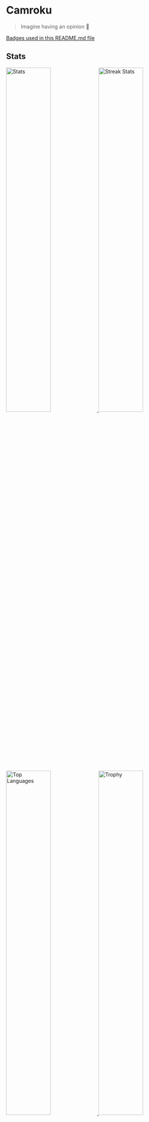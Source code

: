 # Camroku
> Imagine having an opinion 🤮

[Badges used in this README.md file](https://github.com/Ileriayo/markdown-badges)

## Stats
<div>
    <a href="https://github.com/anuraghazra/github-readme-stats">
        <img width="49%" alt="Stats" src="https://github-readme-stats.vercel.app/api?username=Camroku&theme=apprentice&hide_border=true&count_private=true&include_all_commits=true&custom_title=Çınar's+GitHub+Stats"/>
    </a>
    <a href="https://github-readme-streak-stats.herokuapp.com">
      <img width="49%" alt="Streak Stats" src="http://github-readme-streak-stats.herokuapp.com?user=Camroku&hide_border=true&date_format=M%20j%5B%2C%20Y%5D&background=262626&stroke=616BBC00&sideLabels=BCBCBC&currStreakLabel=BCBCBC&currStreakNum=FFFFFF&sideNums=FFFFFF&dates=5F875F&ring=AF5F5F&fire=AF5F5F"/>
    </a>
    <a href="https://github.com/anuraghazra/github-readme-stats">
      <img width="49%" alt="Top Languages" src="https://github-readme-stats.vercel.app/api/top-langs/?username=Camroku&theme=apprentice&langs_count=6&hide_border=true&hide_title=true" />
    </a>
    <a href="https://github.com/ryo-ma/github-profile-trophy">
      <img width="49%" alt="Trophy" src="https://github-profile-trophy-iota.vercel.app/?username=Camroku&theme=apprentice&no-frame=true&column=3" />
    </a>
</div>

## Pins
![Python](https://camroku.xyz/badge/python)<br/>
[![Pin](https://github-readme-stats.vercel.app/api/pin/?username=Camroku&hide_border=true&theme=apprentice&repo=kagrg)](https://github.com/Camroku/kagrg)
[![Pin](https://github-readme-stats.vercel.app/api/pin/?username=Camroku&hide_border=true&theme=apprentice&repo=kgl)](https://github.com/Camroku/kgl)
[![Pin](https://github-readme-stats.vercel.app/api/pin/?username=Camroku&hide_border=true&theme=apprentice&repo=kanote)](https://github.com/Camroku/kanote)
[![Pin](https://github-readme-stats.vercel.app/api/pin/?username=Camroku&hide_border=true&theme=apprentice&repo=kafetch)](https://github.com/Camroku/kafetch)
[![Pin](https://github-readme-stats.vercel.app/api/pin/?username=Camroku&hide_border=true&theme=apprentice&repo=kash)](https://github.com/Camroku/kash)
[![Pin](https://github-readme-stats.vercel.app/api/pin/?username=Camroku&hide_border=true&theme=apprentice&repo=kas)](https://github.com/Camroku/kas)

![PHP](https://camroku.xyz/badge/php)<br/>
[![Pin](https://github-readme-stats.vercel.app/api/pin/?username=Camroku&hide_border=true&theme=apprentice&repo=lxl-pm)](https://github.com/Camroku/lxl-pm)
[![Pin](https://github-readme-stats.vercel.app/api/pin/?username=Camroku&hide_border=true&theme=apprentice&repo=badge-view-count)](https://github.com/Camroku/badge-view-count)

![C#](https://camroku.xyz/badge/csharp)<br/>
[![Pin](https://github-readme-stats.vercel.app/api/pin/?username=Camroku&hide_border=true&theme=apprentice&repo=filelang)](https://github.com/Camroku/filelang)

![Rust](https://camroku.xyz/badge/rust)<br/>
[![Pin](https://github-readme-stats.vercel.app/api/pin/?username=Camroku&hide_border=true&theme=apprentice&repo=kal)](https://github.com/Camroku/kal)

![Markdown](https://camroku.xyz/badge/md)<br/>
[![Pin](https://github-readme-stats.vercel.app/api/pin/?username=Camroku&hide_border=true&theme=apprentice&repo=awesome-ka)](https://github.com/Camroku/awesome-ka)

![V](https://camroku.xyz/badge/vlang)<br/>
[![Pin](https://github-readme-stats.vercel.app/api/pin/?username=Camroku&hide_border=true&theme=apprentice&repo=susgen)](https://github.com/Camroku/susgen)

![Other](https://camroku.xyz/badge/other)<br/>
[![Pin](https://github-readme-stats.vercel.app/api/pin/?username=Camroku&hide_border=true&theme=apprentice&repo=kd-mikeos)](https://github.com/Camroku/kd-mikeos)

## Languages I Know
* ![C#](https://camroku.xyz/badge/csharp)
* ![C++](https://camroku.xyz/badge/cpp)
* ![CSS3](https://camroku.xyz/badge/css3)
* ![Go](https://camroku.xyz/badge/golang)
* ![HTML5](https://camroku.xyz/badge/html5)
* ![Markdown](https://camroku.xyz/badge/md)
* ![PHP](https://camroku.xyz/badge/php)
* ![Python](https://camroku.xyz/badge/python)
* ![Rust](https://camroku.xyz/badge/rust)
* ![Shell Script](https://camroku.xyz/badge/sh)
* ![V](https://camroku.xyz/badge/vlang)

## Frameworks I used
* ![.Net](https://camroku.xyz/badge/dotnet)
* ![Flask](https://camroku.xyz/badge/flask)

## Operating Systems I Used
* ![Windows](https://camroku.xyz/badge/windows)
  * Windows 7
  * Windows 8.1
  * Windows 10
  * Windows 11

* ![Linux](https://camroku.xyz/badge/linux)
  * ![Debian](https://camroku.xyz/badge/debian)
    * ![Kali](https://camroku.xyz/badge/kali)
    * ![Ubuntu](https://camroku.xyz/badge/ubuntu)
    * ![Kubuntu](https://camroku.xyz/badge/kubuntu)
    * ![Debian](https://camroku.xyz/badge/debian)
  * ![Arch](https://camroku.xyz/badge/arch)
    * ![Arch](https://camroku.xyz/badge/arch)
    * ![Artix](https://camroku.xyz/badge/artix)
    * ![Manjaro](https://camroku.xyz/badge/manjaro)
  * ![Not based on anything](https://camroku.xyz/badge/other)
    * ![Fedora](https://camroku.xyz/badge/fedora)
    * ![OpenSUSE](https://camroku.xyz/badge/opensuse)
    * ![Android](https://camroku.xyz/badge/android)
    * ![Pisi Linux](https://camroku.xyz/badge/pisi)
    * ![Calculate Linux](https://camroku.xyz/badge/calculate)

* ![Other](https://camroku.xyz/badge/other)
  * ToaruOS
  * MikeOS

I'm currently using **Arch Linux** and **Android**.

## Window Managers/Desktop Environments I Used
* GNOME
* Plasma
* LXDE
* XFCE
* i3wm
* dwm
* bspwm
* worm

I'm currently using **i3wm**.

## Browsers I Used
* Chromium
  * ![Google Chrome](https://camroku.xyz/badge/chrome)
  * ![Edge](https://camroku.xyz/badge/edge)
  * ![Opera](https://camroku.xyz/badge/opera)
  * ![Brave](https://camroku.xyz/badge/brave)
* Gecko
  * ![Firefox](https://camroku.xyz/badge/firefox)
  * ![Tor](https://camroku.xyz/badge/tor)
* Other
  * ![IE](https://camroku.xyz/badge/ie)

I'm currently using **Mozilla Firefox**.

## My Goal
Starting my own operating system project.

## Contact
<img src="https://avatars.githubusercontent.com/u/79412062" align="right" width="150px" />

* [![YouTube](https://camroku.xyz/badge/yt)](https://www.youtube.com/channel/UCkzCfWEh0DkfW7-vhSFGDJQ)
* [![Camroku](https://camroku.xyz/badge/camroku)](https://camroku.xyz)
* [![Email](https://camroku.xyz/badge/email)](mailto:cinaryilmaz.gnu@gmail.com)
* [![Discord](https://camroku.xyz/badge/discord)](https://discord.gg/umXVyvMdbN)
